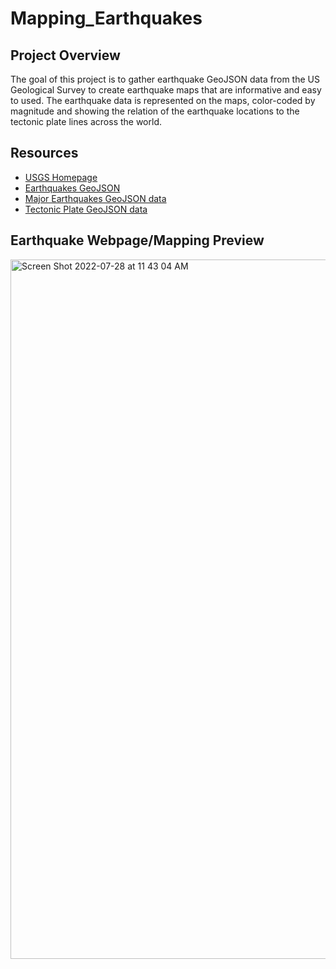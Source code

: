 # Mapping_Earthquakes

## Project Overview
The goal of this project is to gather earthquake GeoJSON data from the US Geological Survey to create earthquake maps that are informative and easy to used. The earthquake data is represented on the maps, color-coded by magnitude and showing the relation of the earthquake locations to the tectonic plate lines across the world. 

## Resources
- [USGS Homepage](https://earthquake.usgs.gov/)
- [Earthquakes GeoJSON]()
- [Major Earthquakes GeoJSON data](https://earthquake.usgs.gov/earthquakes/feed/v1.0/summary/4.5_week.geojson)
- [Tectonic Plate GeoJSON data](https://raw.githubusercontent.com/fraxen/tectonicplates/master/GeoJSON/PB2002_boundaries.json)

## Earthquake Webpage/Mapping Preview
<img width="1119" alt="Screen Shot 2022-07-28 at 11 43 04 AM" src="https://user-images.githubusercontent.com/103595718/181592592-9bd2cce8-b1b7-4814-9e9e-12e432098194.png">
